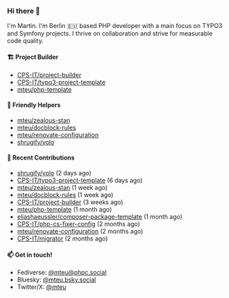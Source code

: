 ### Hi there 👋

I'm Martin. I'm Berlin 🇪🇺 based PHP developer with a main focus on TYPO3 and Symfony projects. I thrive on
collaboration and strive for measurable code quality.

#### 🏗️ Project Builder

- [CPS-IT/project-builder](https://github.com/CPS-IT/project-builder)
- [CPS-IT/typo3-project-template](https://github.com/CPS-IT/typo3-project-template)
- [mteu/php-template](https://github.com/mteu/php-template)

#### 🚜 Friendly Helpers

- [mteu/zealous-stan](https://github.com/mteu/zealous-stan)
- [mteu/docblock-rules](https://github.com/mteu/docblock-rules)
- [mteu/renovate-configuration](https://github.com/mteu/renovate-configuration)
- [shrugify/yolo](https://github.com/shrugify/yolo)

#### 👷 Recent Contributions


- [shrugify/yolo](https://github.com/shrugify/yolo) (2 days ago)
- [CPS-IT/typo3-project-template](https://github.com/CPS-IT/typo3-project-template) (6 days ago)
- [mteu/zealous-stan](https://github.com/mteu/zealous-stan) (1 week ago)
- [mteu/docblock-rules](https://github.com/mteu/docblock-rules) (1 week ago)
- [CPS-IT/project-builder](https://github.com/CPS-IT/project-builder) (3 weeks ago)
- [mteu/php-template](https://github.com/mteu/php-template) (1 month ago)
- [eliashaeussler/composer-package-template](https://github.com/eliashaeussler/composer-package-template) (1 month ago)
- [CPS-IT/php-cs-fixer-config](https://github.com/CPS-IT/php-cs-fixer-config) (2 months ago)
- [mteu/renovate-configuration](https://github.com/mteu/renovate-configuration) (2 months ago)
- [CPS-IT/migrator](https://github.com/CPS-IT/migrator) (2 months ago)

#### 📫 Get in touch!

- Fediverse: [@mteu@phpc.social](https://phpc.social/@mteu)
- Bluesky: [@mteu.bsky.social](https://bsky.app/profile/mteu.bsky.social)
- Twitter/X: [@mteu](https://x.com/mteu)
